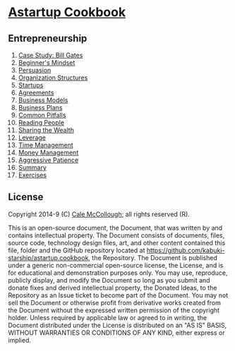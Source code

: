 # [Astartup Cookbook](../readme.md)

## Entrepreneurship

1. [Case Study: Bill Gates](./case_study.md)
1. [Beginner's Mindset](./beginners_mindset.md)
1. [Persuasion](./persuasion.md)
1. [Organization Structures](./organization_structures.md)
1. [Startups](./startups.md)
1. [Agreements](./agreements.md)
1. [Business Models](./business_models.md)
1. [Business Plans](./business_plans.md)
1. [Common Pitfalls](./common_pitfalls.md)
1. [Reading People](./reading_people.md)
1. [Sharing the Wealth](./sharing_the_wealth.md)
1. [Leverage](./leverage.md)
1. [Time Management](./time_management.md)
1. [Money Management](./money_management.md)
1. [Aggressive Patience](./aggressive_patience.md)
1. [Summary](./summary.md)
1. [Exercises](./exercises.md)

## License

Copyright 2014-9 (C) [Cale McCollough](https://calemccollough.github.io); all rights reserved (R).

This is an open-source document, the Document, that was written by and contains intellectual property. The Document consists of documents, files, source code, technology design files, art, and other content contained this file, folder and the GitHub repository located at <https://github.com/kabuki-starship/astartup.cookbook>, the Repository. The Document is published under a generic non-commercial open-source license, the License, and is for educational and demonstration purposes only. You may use, reproduce, publicly display, and modify the Document so long as you submit and donate fixes and derived intellectual property, the Donated Ideas, to the Repository as an Issue ticket to become part of the Document. You may not sell the Document or otherwise profit from derivative works created from the Document without the expressed written permission of the copyright holder. Unless required by applicable law or agreed to in writing, the Document distributed under the License is distributed on an "AS IS" BASIS, WITHOUT WARRANTIES OR CONDITIONS OF ANY KIND, either express or implied.
